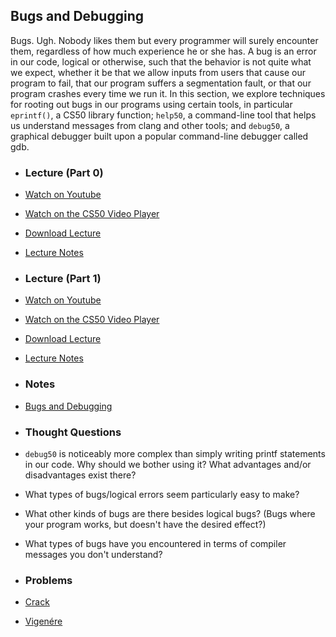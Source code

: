 ## Bugs and Debugging

Bugs. Ugh. Nobody likes them but every programmer will surely encounter them, regardless of how much experience he or she has. A bug is an error in our code, logical or otherwise, such that the behavior is not quite what we expect, whether it be that we allow inputs from users that cause our program to fail, that our program suffers a segmentation fault, or that our program crashes every time we run it. In this section, we explore techniques for rooting out bugs in our programs using certain tools, in particular `eprintf()`, a CS50 library function; `help50`, a command-line tool that helps us understand messages from clang and other tools; and `debug50`, a graphical debugger built upon a popular command-line debugger called gdb.

- ### Lecture (Part 0)
- [Watch on Youtube](https://www.youtube.com/embed/IJNPHorTqQs?start=2601&end=3268)
- [Watch on the CS50 Video Player](https://video.cs50.net/2017/fall/lectures/2?t=0h43m21s)
- [Download Lecture](http://cdn.cs50.net/2017/fall/lectures/2/lecture2-720p.mp4?download)
- [Lecture Notes](https://docs.cs50.net/2017/fall/notes/2/lecture2.html#c-continued)

- ### Lecture (Part 1)
- [Watch on Youtube](https://www.youtube.com/embed/IJNPHorTqQs?start=322&end=451)
- [Watch on the CS50 Video Player](https://video.cs50.net/2017/fall/lectures/2?t=0h5m22s)
- [Download Lecture](http://cdn.cs50.net/2017/fall/lectures/2/lecture2-720p.mp4?download)
- [Lecture Notes](https://docs.cs50.net/2017/fall/notes/2/lecture2.html#printing-debugging)

- ### Notes
- [Bugs and Debugging](/assets/pdfs/unit2/bugs_and_debugging.pdf)

- ### Thought Questions
- `debug50` is noticeably more complex than simply writing printf statements in our code. Why should we bother using it? What advantages and/or disadvantages exist there?
- What types of bugs/logical errors seem particularly easy to make?
- What other kinds of bugs are there besides logical bugs? (Bugs where your program works, but doesn't have the desired effect?)
- What types of bugs have you encountered in terms of compiler messages you don't understand? 

- ### Problems
- [Crack](https://docs.cs50.net/2018/ap/problems/crack/crack.html)
- [Vigenére](https://docs.cs50.net/2018/ap/problems/vigenere/vigenere.html)